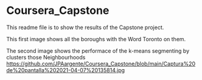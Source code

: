 # Coursera_Capstone
This readme file is to show the results of the Capstone project.

This first image shows all the boroughs with the Word Toronto on them. 

The second image shows the performace of the k-means segmenting by clusters those Neighbourhoods
https://github.com/JPAargente/Coursera_Capstone/blob/main/Captura%20de%20pantalla%202021-04-07%20135814.jpg
